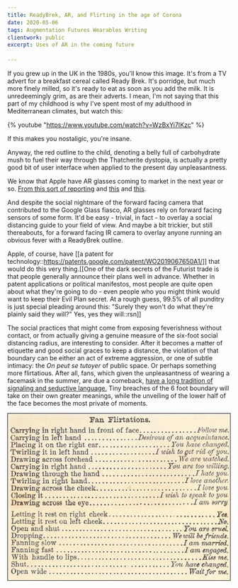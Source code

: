 ```yaml
---
title: ReadyBrek, AR, and Flirting in the age of Corona
date: 2020-05-06
tags: Augmentation Futures Wearables Writing
clientwork: public
excerpt: Uses of AR in the coming future

---
```



If you grew up in the UK in the 1980s, you'll know this image. It's from a TV advert for a breakfast cereal called Ready Brek. It's porridge, but much more finely milled, so it's ready to eat as soon as you add the milk. It is unredeemingly grim, as are their adverts. I mean, I'm not saying that this part of my childhood is why I've spent most of my adulthood in Mediterranean climates, but watch this:


{% youtube "https://www.youtube.com/watch?v=WzBxYi7IKzc" %}


If this makes you nostaligic, you're insane.

Anyway, the red outline to the child, denoting a belly full of carbohydrate mush to fuel their way through the Thatcherite dystopia, is actually a pretty good bit of user interface when applied to the present day unpleasantness.

We know that Apple have AR glasses coming to market in the next year or so. <a href="https://www.slashgear.com/apple-ar-vr-headset-controller-test-device-leaked-26614522/">From this sort of reporting</a> and <a href="https://www.bloomberg.com/news/articles/2019-11-11/apple-s-ar-push-will-start-with-ipad-and-culminate-with-glasses">this</a> and <a href="https://9to5mac.com/2020/04/04/apple-nextr-ar-headset/">this</a>. 

And despite the social nightmare of the forward facing camera that contributed to the Google Glass fiasco, AR glasses rely on forward facing sensors of some form. It'd be easy - trivial, in fact - to overlay a social distancing guide to your field of view. And maybe a bit trickier, but still thereabouts, for a forward facing IR camera to overlay anyone running an obvious fever with a ReadyBrek outline. 

Apple, of course, have [[a patent for technology::https://patents.google.com/patent/WO2019067650A1/]] that would do this very thing.[[One of the dark secrets of the Futurist trade is that people generally announce their plans well in advance. Whether in patent applications or political manifestos, most people are quite open about what they're going to do - even people who you might think would want to keep their Evil Plan secret. At a rough guess, 99.5% of all punditry is just special pleading around this: &quot;Surely they won't do what they're plainly said they will?&quot; Yes, yes they will::rsn]]

The social practices that might come from exposing feverishness without contact, or from actually giving a genuine measure of the six-foot social distancing radius, are interesting to consider. After it becomes a matter of etiquette and good social graces to keep a distance, the violation of that boundary can be either an act of extreme aggression, or one of subtle intimacy: the <em>On peut se&nbsp;tutoyer</em> of public space. Or perhaps something more flirtatious. After all, fans, which given the unpleasantness of wearing a facemask in the summer, are due a comeback, <a href="https://www.nts.org.uk/stories/let-the-fan-do-the-talking-victorian-flirting-tips">have a long tradition of signaling and seductive language.</a> Tiny breaches of the 6 foot boundary will take on their own greater meanings, while the unveiling of the lower half of the face becomes the most private of moments.

![Fan Ettiquette](/assets/4.Victorian_Fan_etiquette_from_the_Cassells_Family_Magazine_1866.23.jpg)
